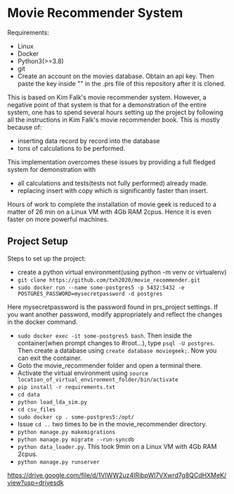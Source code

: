 # Movie Recommender System

Requirements:
- Linux
- Docker
- Python3(>=3.8)
- git
- Create an account on the movies database. Obtain an api key. Then paste the key inside "" in the .prs file of this repository after it is cloned.

This is based on Kim Falk's movie recommender system. However, a negative point of that system is that for a demonstration of the entire system, one has to spend several hours setting up the project by following all the instructions in Kim Falk's movie recommender book. This is mostly because of:
- inserting data record by record into the database
- tons of calculations to be performed.

This implementation overcomes these issues by providing a full fledged system for demonstration with
- all calculations and tests(tests not fully performed) already made.
- replacing insert with copy which is significantly faster than insert.

Hours of work to complete the installation of movie geek is reduced to a matter of 26 min on a Linux VM with 4Gb RAM 2cpus. Hence it is even faster on more powerful machines.

## Project Setup
Steps to set up the project:
- create a python virtual environment(using python -m venv or virtualenv) 
- `git clone https://github.com/txh2020/movie_recommender.git`
- `sudo docker run --name some-postgres5 -p 5432:5432 -e POSTGRES_PASSWORD=mysecretpassword -d postgres`
 
Here mysecretpassword is the password found in prs_project settings. If you want another password, modify appropriately and reflect the changes in the docker command.
- `sudo docker exec -it some-postgres5 bash`. Then inside the container(when prompt changes to #root...), type `psql -U postgres`. Then create a database using `create database moviegeek;`. Now you can exit the container.
- Goto the movie_recommender folder and open a terminal there.
- Activate the virtual environment using `source location_of_virtual_environment_folder/bin/activate`
- `pip install -r requirements.txt`
- `cd data`
- `python load_lda_sim.py`
- `cd csv_files`
- `sudo docker cp . some-postgres5:/opt/`
- Issue `cd ..` two times to be in the movie_recommender directory.
- `python manage.py makemigrations`
- `python manage.py migrate --run-syncdb`
- `python data_loader.py`. This took 9min on a Linux VM with 4Gb RAM 2cpus.
- `python manage.py runserver` 
 
https://drive.google.com/file/d/1VIWW2uz4IRibpWl7VXwrd7g8QCdHXMeK/view?usp=drivesdk
